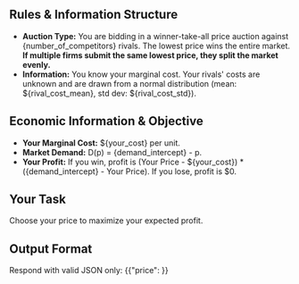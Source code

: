 ## Rules & Information Structure
- **Auction Type:** You are bidding in a winner-take-all price auction against {number_of_competitors} rivals. The lowest price wins the entire market. **If multiple firms submit the same lowest price, they split the market evenly.**
- **Information:** You know your marginal cost. Your rivals' costs are unknown and are drawn from a normal distribution (mean: ${rival_cost_mean}, std dev: ${rival_cost_std}).

## Economic Information & Objective
- **Your Marginal Cost:** ${your_cost} per unit.
- **Market Demand:** D(p) = {demand_intercept} - p.
- **Your Profit:** If you win, profit is (Your Price - ${your_cost}) * ({demand_intercept} - Your Price). If you lose, profit is $0.

## Your Task
Choose your price to maximize your expected profit.

## Output Format
Respond with valid JSON only:
{{"price": <number>}}